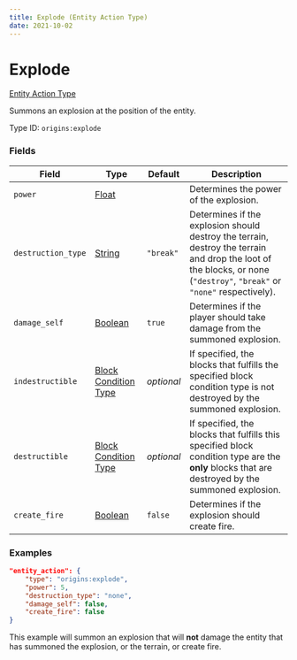 ```yaml
---
title: Explode (Entity Action Type)
date: 2021-10-02
---
```


# Explode

[Entity Action Type](../entity_action_types.md)

Summons an explosion at the position of the entity.

Type ID: `origins:explode`


### Fields

Field | Type | Default | Description
------|------|---------|-------------
`power` | [Float](../data_types/float.md) | | Determines the power of the explosion.
`destruction_type` | [String](../data_types/string.md) | `"break"` | Determines if the explosion should destroy the terrain, destroy the terrain and drop the loot of the blocks, or none (`"destroy"`, `"break"` or `"none"` respectively).
`damage_self` | [Boolean](../data_types/boolean.md) | `true` | Determines if the player should take damage from the summoned explosion.
`indestructible` | [Block Condition Type](../block_condition_types.md) | _optional_ | If specified, the blocks that fulfills the specified block condition type is not destroyed by the summoned explosion.
`destructible` | [Block Condition Type](../block_condition_types.md) | _optional_ | If specified, the blocks that fulfills this specified block condition type are the **only** blocks that are destroyed by the summoned explosion.
`create_fire` | [Boolean](../data_types/boolean.md) | `false` | Determines if the explosion should create fire.


### Examples

```json
"entity_action": {
    "type": "origins:explode",
    "power": 5,
    "destruction_type": "none",
    "damage_self": false,
    "create_fire": false
}
```

This example will summon an explosion that will **not** damage the entity that has summoned the explosion, or the terrain, or create fire.
